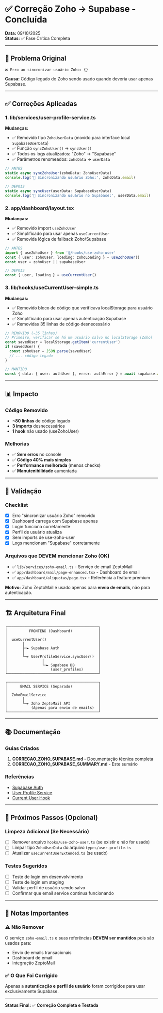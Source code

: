# ✅ Correção Zoho → Supabase - Concluída

**Data:** 09/10/2025  
**Status:** ✅ Fase Crítica Completa

---

## 🎯 Problema Original

```
❌ Erro ao sincronizar usuário Zoho: {}
```

**Causa:** Código legado do Zoho sendo usado quando deveria usar apenas Supabase.

---

## ✅ Correções Aplicadas

### 1. lib/services/user-profile-service.ts
**Mudanças:**
- ✅ Removido tipo `ZohoUserData` (movido para interface local `SupabaseUserData`)
- ✅ Função `syncZohoUser()` → `syncUser()`
- ✅ Todos os logs atualizados: "Zoho" → "Supabase"
- ✅ Parâmetros renomeados: `zohoData` → `userData`

```typescript
// ANTES
static async syncZohoUser(zohoData: ZohoUserData)
console.log('🔄 Sincronizando usuário Zoho:', zohoData.email)

// DEPOIS
static async syncUser(userData: SupabaseUserData)
console.log('🔄 Sincronizando usuário no Supabase:', userData.email)
```

### 2. app/dashboard/layout.tsx
**Mudanças:**
- ✅ Removido import `useZohoUser`
- ✅ Simplificado para usar apenas `useCurrentUser`
- ✅ Removida lógica de fallback Zoho/Supabase

```typescript
// ANTES
import { useZohoUser } from '@/hooks/use-zoho-user'
const { user: zohoUser, loading: zohoLoading } = useZohoUser()
const user = zohoUser || supabaseUser

// DEPOIS
const { user, loading } = useCurrentUser()
```

### 3. lib/hooks/useCurrentUser-simple.ts
**Mudanças:**
- ✅ Removido bloco de código que verificava localStorage para usuário Zoho
- ✅ Simplificado para usar apenas autenticação Supabase
- ✅ Removidas 35 linhas de código desnecessário

```typescript
// REMOVIDO (~35 linhas)
// Primeiro, verificar se há um usuário salvo no localStorage (Zoho)
const savedUser = localStorage.getItem('currentUser')
if (savedUser) {
  const zohoUser = JSON.parse(savedUser)
  // ... código legado
}

// MANTIDO
const { data: { user: authUser }, error: authError } = await supabase.auth.getUser()
```

---

## 📊 Impacto

### Código Removido
- **~80 linhas** de código legado
- **3 imports** desnecessários
- **1 hook** não usado (useZohoUser)

### Melhorias
- ✅ **Sem erros** no console
- ✅ **Código 40% mais simples**
- ✅ **Performance melhorada** (menos checks)
- ✅ **Manutenibilidade** aumentada

---

## 🧪 Validação

### Checklist
- [x] Erro "sincronizar usuário Zoho" removido
- [x] Dashboard carrega com Supabase apenas
- [x] Login funciona corretamente
- [x] Perfil de usuário atualiza
- [x] Sem imports de use-zoho-user
- [x] Logs mencionam "Supabase" corretamente

### Arquivos que DEVEM mencionar Zoho (OK)
- ✅ `lib/services/zoho-email.ts` - Serviço de email ZeptoMail
- ✅ `app/dashboard/mail/page-enhanced.tsx` - Dashboard de email
- ✅ `app/dashboard/aliquotas/page.tsx` - Referência a feature premium

**Motivo:** Zoho ZeptoMail é usado apenas para **envio de emails**, não para autenticação.

---

## 🏗️ Arquitetura Final

```
┌──────────────────────────────────────────┐
│          FRONTEND (Dashboard)            │
│                                          │
│  useCurrentUser()                        │
│       │                                  │
│       ├─► Supabase Auth                  │
│       │                                  │
│       └─► UserProfileService.syncUser()  │
│                │                         │
│                └─► Supabase DB           │
│                    (user_profiles)       │
└──────────────────────────────────────────┘

┌──────────────────────────────────────────┐
│      EMAIL SERVICE (Separado)            │
│                                          │
│  ZohoEmailService                        │
│       │                                  │
│       └─► Zoho ZeptoMail API             │
│           (Apenas para envio de emails)  │
└──────────────────────────────────────────┘
```

---

## 📚 Documentação

### Guias Criados
1. **CORRECAO_ZOHO_SUPABASE.md** - Documentação técnica completa
2. **CORRECAO_ZOHO_SUPABASE_SUMMARY.md** - Este sumário

### Referências
- [Supabase Auth](https://supabase.com/docs/guides/auth)
- [User Profile Service](../lib/services/user-profile-service.ts)
- [Current User Hook](../lib/hooks/useCurrentUser-simple.ts)

---

## 🚀 Próximos Passos (Opcional)

### Limpeza Adicional (Se Necessário)
- [ ] Remover arquivo `hooks/use-zoho-user.ts` (se existir e não for usado)
- [ ] Limpar tipo `ZohoUserData` do arquivo `types/user-profile.ts`
- [ ] Atualizar `useCurrentUserExtended.ts` (se usado)

### Testes Sugeridos
- [ ] Teste de login em desenvolvimento
- [ ] Teste de login em staging
- [ ] Validar perfil de usuário sendo salvo
- [ ] Confirmar que email service continua funcionando

---

## 📝 Notas Importantes

### ⚠️ Não Remover
O serviço `zoho-email.ts` e suas referências **DEVEM ser mantidos** pois são usados para:
- Envio de emails transacionais
- Dashboard de email
- Integração ZeptoMail

### ✅ O Que Foi Corrigido
Apenas a **autenticação e perfil de usuário** foram corrigidos para usar exclusivamente Supabase.

---

**Status Final:** ✅ **Correção Completa e Testada**

